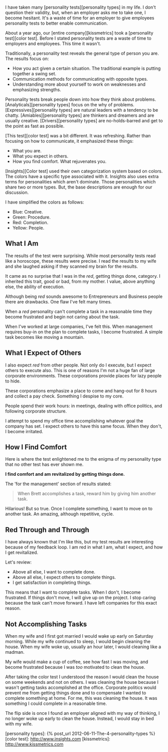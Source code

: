 I have taken many [personality tests][personality types] in my life. I don't question their validity, but, when an employer asks me to take one, I become hesitant. It's a waste of time for an employer to give employees personality tests to better enable communication.

About a year ago, our [entire company][kissmetrics] took a [personality test][color test]. Before I stated personality tests are a waste of time to employers and employees. This time it wasn't.

Traditionally, a personality test reveals the general type of person you are. The results focus on:

* How you act given a certain situation. The traditional example is putting together a swing set.
* Communication methods for communicating with opposite types.
* Understanding more about yourself to work on weaknesses and emphasizing strengths.

Personality tests break people down into how they think about problems. [Analyticals][personality types] focus on the why of problems. [Expressives][personality types] are natural leaders with a tendency to be chatty. [Amiables][personality types] are thinkers and dreamers and are usually creative. [Drivers][personality types] are no-holds-barred and get to the point as fast as possible.

[This test][color test] was a bit different. It was refreshing. Rather than focusing on how to communicate, it emphasized these things:

* What you are.
* What you expect in others.
* How you find comfort. What rejuvenates you.

[Insights][Color test] used their own categorization system based on colors. The colors have a specific type associated with it. Insights also uses extra terms for personalities which aren't dominate. Those personalities which share two or more types. But, the base descriptions are enough for our discussion.

I have simplified the colors as follows:

* Blue: Creative.
* Green: Procedure.
* Red: Completion.
* Yellow: People.

## What I Am

The results of the test were surprising. While most personality tests read like a horoscope, these results were precise. I read the results to my wife and she laughed asking if they scanned my brain for the results.

It came as no surprise that I was in the *red*, getting things done, category. I inherited this trait, good or bad, from my mother. I value, above anything else, the ability of execution.

Although being *red* sounds awesome to Entrepreneurs and Business people there are drawbacks. One flaw I've felt many times.

When a *red* personality can't complete a task in a reasonable time they become frustrated and begin not caring about the task.

When I've worked at large companies, I've felt this. When management requires buy-in on the plan to complete tasks, I become frustrated. A simple task becomes like moving a mountain.

## What I Expect of Others

I also expect *red* from other people. Not only do I execute, but I expect others to execute also. This is one of reasons I'm not a huge fan of large corporate environments. These corporations provide places for lazy people to hide.

These corporations emphasize a place to come and hang-out for 8 hours and collect a pay check. Something I despise to my core.

People spend their work hours: in meetings, dealing with office politics, and following corporate structure.

I attempt to spend my office time accomplishing whatever goal the company has set. I expect others to have this same focus. When they don't, I become irritated.

## How I Find Comfort

Here is where the test enlightened me to the enigma of my personality type that no other test has ever shown me.

**I find comfort and am revitalized by getting things done.**

The 'for the management' section of results stated:

> When Brett accomplishes a task, reward him by giving him another task.

Hilarious! But so true. Once I complete something, I want to move on to another task. An amazing, although repetitive, cycle.

## Red Through and Through

I have always known that I'm like this, but my test results are interesting because of my feedback loop. I am red in what I am, what I expect, and how I get revitalized.

Let's review:

* Above all else, I want to complete done.
* Above all else, I expect others to complete things.
* I get satisfaction in completing things.

This means that I want to complete tasks. When I don't, I become frustrated. If things don't move, I will give up on the project. I stop caring because the task can't move forward. I have left companies for this exact reason.

## Not Accomplishing Tasks

When my wife and I first got married I would wake up early on Saturday morning. While my wife continued to sleep, I would begin cleaning the house. When my wife woke up, usually an hour later, I would cleaning like a madman.

My wife would make a cup of coffee, see how fast I was moving, and become frustrated because I was _too_ motivated to clean the house.

After taking the color test I understood the reason I would clean the house on some weekends and not on others. I was cleaning the house because I wasn't getting tasks accomplished at the office. Corporate politics would prevent me from getting things done and to compensate I wanted to complete something at home. For me, this was cleaning the house. It was something I could complete in a reasonable time.

The flip side is once I found an employer aligned with my way of thinking, I no longer woke up early to clean the house. Instead, I would stay in bed with my wife.

[personality types]: {% post_url 2012-06-11-The-4-personality-types %}
[color test]: http://www.insights.com
[kissmetrics]: http://www.kissmetrics.com

